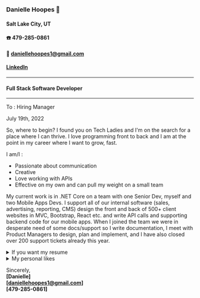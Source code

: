 

### Danielle Hoopes :floppy_disk:
#### Salt Lake City, UT
#### :phone: 479-285-0861 
#### :email: daniellehoopes1@gmail.com 
#### [LinkedIn](https://www.linkedin.com/in/daniellehoopes/)
---
#### Full Stack Software Developer
---
To :
Hiring Manager 

July 19th, 2022

So, where to begin? I found you on Tech Ladies and I'm on the search for a place where I can thrive. I love programming front to back and I am at the point in my career where I want to grow, fast.

I am/I : 
- Passionate about communication
- Creative
- Love working with APIs
- Effective on my own and can pull my weight on a small team

My current work is in .NET Core on a team with one Senior Dev, myself and two Mobile Apps Devs. I support all of our internal software (sales, advertising, reporting, CMS) design the front and back of 500+ client websites in MVC, Bootstrap, React etc. and write API calls and supporting backend code for our mobile apps. When I joined the team we were in desperate need of some docs/support so I write documentation, I meet with Product Managers to design, plan and implement, and I have also closed over 200 support tickets already this year. 



<details><summary>If you want my resume</summary>
<p>

#### Op! Here I am!

 :pushpin: [Danielle Hoopes Resume](https://hereshecodes.com/DanielleHoopesSoftwareDeveloperResume2022Utah.pdf)

</p>
</details>

<details><summary>My personal likes</summary>
<p>

#### Op! Here I am!

 :pushpin: 
 - I hail from the Deep South so I can give you a butter-induced heart attack with my cooking
 - I did not have a computer until college
 - I am a devoted Fallout fan 

</p>
</details>

Sincerely,\
**[Danielle]**\
**[daniellehoopes1@gmail.com]**\
**[479-285-0861]**
